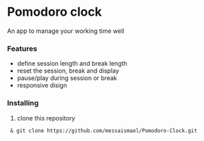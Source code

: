 # Pomodoro clock

An app to manage your working time well

### Features
- define session length and break length
- reset the session, break and display
- pause/play during session or break
- responsive disign

### Installing

 1. clone this repository
 
``  & git clone https://github.com/messaismael/Pomodoro-Clock.git ``
 
